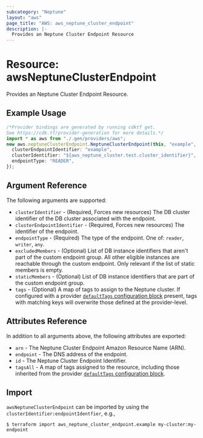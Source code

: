 ```yaml
---
subcategory: "Neptune"
layout: "aws"
page_title: "AWS: aws_neptune_cluster_endpoint"
description: |-
  Provides an Neptune Cluster Endpoint Resource
---
```


# Resource: awsNeptuneClusterEndpoint

Provides an Neptune Cluster Endpoint Resource.

## Example Usage

```typescript
/*Provider bindings are generated by running cdktf get.
See https://cdk.tf/provider-generation for more details.*/
import * as aws from "./.gen/providers/aws";
new aws.neptuneClusterEndpoint.NeptuneClusterEndpoint(this, "example", {
  clusterEndpointIdentifier: "example",
  clusterIdentifier: "${aws_neptune_cluster.test.cluster_identifier}",
  endpointType: "READER",
});

```

## Argument Reference

The following arguments are supported:

* `clusterIdentifier` - (Required, Forces new resources) The DB cluster identifier of the DB cluster associated with the endpoint.
* `clusterEndpointIdentifier` - (Required, Forces new resources) The identifier of the endpoint.
* `endpointType` - (Required) The type of the endpoint. One of: `reader`, `writer`, `any`.
* `excludedMembers` - (Optional) List of DB instance identifiers that aren't part of the custom endpoint group. All other eligible instances are reachable through the custom endpoint. Only relevant if the list of static members is empty.
* `staticMembers` - (Optional) List of DB instance identifiers that are part of the custom endpoint group.
* `tags` - (Optional) A map of tags to assign to the Neptune cluster. If configured with a provider [`defaultTags` configuration block](https://registry.terraform.io/providers/hashicorp/aws/latest/docs#default_tags-configuration-block) present, tags with matching keys will overwrite those defined at the provider-level.

## Attributes Reference

In addition to all arguments above, the following attributes are exported:

* `arn` - The Neptune Cluster Endpoint Amazon Resource Name (ARN).
* `endpoint` - The DNS address of the endpoint.
* `id` - The Neptune Cluster Endpoint Identifier.
* `tagsAll` - A map of tags assigned to the resource, including those inherited from the provider [`defaultTags` configuration block](https://registry.terraform.io/providers/hashicorp/aws/latest/docs#default_tags-configuration-block).

## Import

`awsNeptuneClusterEndpoint` can be imported by using the `clusterIdentifier:endpointIdentfier`, e.g.,

```console
$ terraform import aws_neptune_cluster_endpoint.example my-cluster:my-endpoint
```
